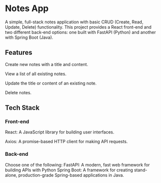 # Notes App 
 A simple, full-stack notes application with basic CRUD (Create, Read, Update, Delete) functionality. This project provides a React front-end and two different back-end options: one built with FastAPI (Python) and another with Spring Boot (Java).
 
## Features

Create new notes with a title and content.

View a list of all existing notes.

Update the title or content of an existing note.

Delete notes.


## Tech Stack

### Front-end
React: A JavaScript library for building user interfaces.

Axios: A promise-based HTTP client for making API requests.

### Back-end
Choose one of the following:
FastAPI: A modern, fast web framework for building APIs with Python 
Spring Boot: A framework for creating stand-alone, production-grade Spring-based applications in Java.
